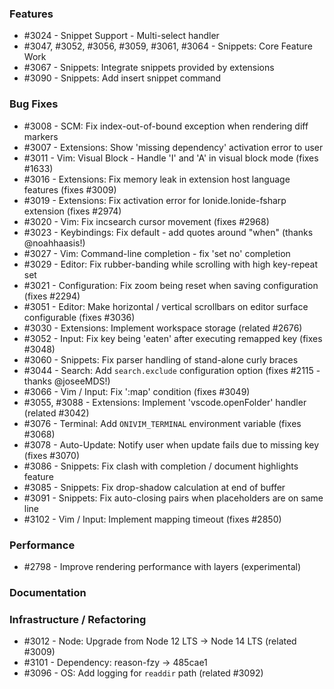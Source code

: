 ### Features 

- #3024 - Snippet Support - Multi-select handler
- #3047, #3052, #3056, #3059, #3061, #3064 - Snippets: Core Feature Work
- #3067 - Snippets: Integrate snippets provided by extensions
- #3090 - Snippets: Add insert snippet command

### Bug Fixes

- #3008 - SCM: Fix index-out-of-bound exception when rendering diff markers
- #3007 - Extensions: Show 'missing dependency' activation error to user
- #3011 - Vim: Visual Block - Handle 'I' and 'A' in visual block mode (fixes #1633)
- #3016 - Extensions: Fix memory leak in extension host language features (fixes #3009)
- #3019 - Extensions: Fix activation error for Ionide.Ionide-fsharp extension (fixes #2974)
- #3020 - Vim: Fix incsearch cursor movement (fixes #2968)
- #3023 - Keybindings: Fix default - add quotes around "when" (thanks @noahhaasis!)
- #3027 - Vim: Command-line completion - fix 'set no' completion
- #3029 - Editor: Fix rubber-banding while scrolling with high key-repeat set
- #3021 - Configuration: Fix zoom being reset when saving configuration (fixes #2294)
- #3051 - Editor: Make horizontal / vertical scrollbars on editor surface configurable (fixes #3036)
- #3030 - Extensions: Implement workspace storage (related #2676)
- #3052 - Input: Fix key being 'eaten' after executing remapped key (fixes #3048)
- #3060 - Snippets: Fix parser handling of stand-alone curly braces
- #3044 - Search: Add `search.exclude` configuration option (fixes #2115 - thanks @joseeMDS!)
- #3066 - Vim / Input: Fix ':map' condition (fixes #3049)
- #3055, #3088 - Extensions: Implement 'vscode.openFolder' handler (related #3042)
- #3076 - Terminal: Add `ONIVIM_TERMINAL` environment variable (fixes #3068)
- #3078 - Auto-Update: Notify user when update fails due to missing key (fixes #3070)
- #3086 - Snippets: Fix clash with completion / document highlights feature
- #3085 - Snippets: Fix drop-shadow calculation at end of buffer
- #3091 - Snippets: Fix auto-closing pairs when placeholders are on same line
- #3102 - Vim / Input: Implement mapping timeout (fixes #2850)

### Performance

- #2798 - Improve rendering performance with layers (experimental)

### Documentation

### Infrastructure / Refactoring

- #3012 - Node: Upgrade from Node 12 LTS -> Node 14 LTS (related #3009)
- #3101 - Dependency: reason-fzy -> 485cae1
- #3096 - OS: Add logging for `readdir` path (related #3092)
